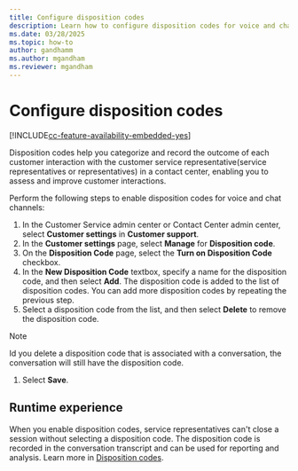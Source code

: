 ```yaml
---
title: Configure disposition codes
description: Learn how to configure disposition codes for voice and chat channels.
ms.date: 03/28/2025
ms.topic: how-to
author: gandhamm
ms.author: mgandham
ms.reviewer: mgandham
---
```


# Configure disposition codes

[!INCLUDE[cc-feature-availability-embedded-yes](../includes/cc-feature-availability-embedded-yes.md)]

Disposition codes help you categorize and record the outcome of each customer interaction with the customer service representative(service representatives or representatives) in a contact center, enabling you to assess and improve customer interactions.

Perform the following steps to enable disposition codes for voice and chat channels:

1. In the Customer Service admin center or Contact Center admin center, select **Customer settings** in **Customer support**.
1. In the **Customer settings** page, select **Manage** for **Disposition code**.
1. On the **Disposition Code** page, select the **Turn on Disposition Code** checkbox.
1. In the **New Disposition Code** textbox, specify a name for the disposition code, and then select **Add**.
   The disposition code is added to the list of disposition codes. You can add more disposition codes by repeating the previous step.
1. Select a disposition code from the list, and then select **Delete** to remove the disposition code.
> [!NOTE]
> Id you delete a disposition code that is associated with a conversation, the conversation will still have the disposition code. 
1. Select **Save**.

## Runtime experience

When you enable disposition codes, service representatives can't close a session without selecting a disposition code. The disposition code is recorded in the conversation transcript and can be used for reporting and analysis. Learn more in [Disposition codes](/customer-service/use/oc-customer-summary#set-disposition-codes).
